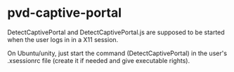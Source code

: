 # pvd-captive-portal

DetectCaptivePortal and DetectCaptivePortal.js are supposed to be started
when the user logs in in a X11 session.

On Ubuntu/unity, just start the command (DetectCaptivePortal) in the
user's .xsessionrc file (create it if needed and give executable rights).
